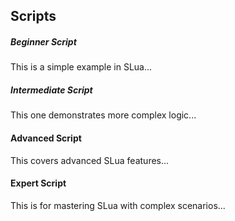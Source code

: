 ## Scripts

<div class="script-box beginner">
  <h5>Beginner Script</h5>
  <p>This is a simple example in SLua...</p>
</div>

<div class="script-box intermediate">
  <h5>Intermediate Script</h5>
  <p>This one demonstrates more complex logic...</p>
</div>

<div class="script-box advanced">
  <h4>Advanced Script</h4>
  <p>This covers advanced SLua features...</p>
</div>

<div class="script-box expert">
  <h4>Expert Script</h4>
  <p>This is for mastering SLua with complex scenarios...</p>
</div>

